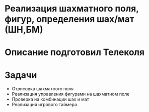 # Реализация шахматного поля, фигур, определения шах/мат (ШН,БМ)

# Описание подготовил Телеколя

# Задачи
- Отрисовка шахматного поля
- Реализация управления фигурами на шахматном поле
- Проверка на комбинации шах и мат
- Реализация игрового таймера
